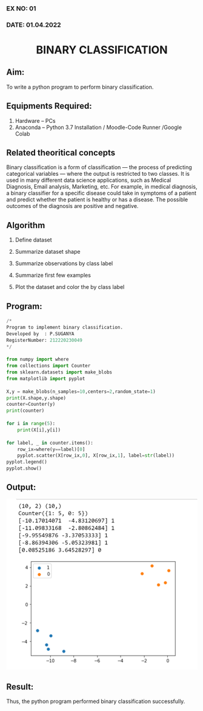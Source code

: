 ### EX NO: 01
### DATE: 01.04.2022
# <p align="center"> BINARY CLASSIFICATION</P>
## Aim:
To write a python program to perform binary classification.

## Equipments Required:
1. Hardware – PCs
2. Anaconda – Python 3.7 Installation / Moodle-Code Runner /Google Colab

## Related theoritical concepts

Binary classification is a form of classification — the process of predicting categorical variables — where the output is restricted to two classes. It is used in many different data science applications, such as Medical Diagnosis, Email analysis, Marketing, etc. For example, in medical diagnosis, a binary classifier for a specific disease could take in symptoms of a patient and predict whether the patient is healthy or has a disease. The possible outcomes of the diagnosis are positive and negative.

## Algorithm

1. Define dataset 

2. Summarize dataset shape 

3. Summarize observations by class label 

4. Summarize first few examples 

5. Plot the dataset and color the by class label

## Program:
```python
/*
Program to implement binary classification.
Developed by  : P.SUGANYA
RegisterNumber: 212220230049
*/

from numpy import where
from collections import Counter
from sklearn.datasets import make_blobs
from matplotlib import pyplot

X,y = make_blobs(n_samples=10,centers=2,random_state=1)
print(X.shape,y.shape)
counter=Counter(y)
print(counter)

for i in range(5):
    print(X[i],y[i])
    
for label, _ in counter.items():
    row_ix=where(y==label)[0]
    pyplot.scatter(X[row_ix,0], X[row_ix,1], label=str(label))
pyplot.legend()
pyplot.show()

```

## Output:
![output](./static/img/expO2NN.PNG)


## Result:
Thus, the python program performed binary classification successfully.
